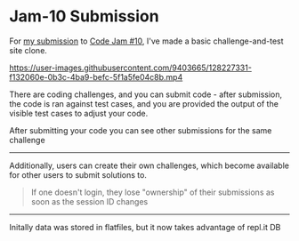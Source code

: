 [announcement post]: https://replit.com/talk/announcements/Code-Jam-10/78974
[my submission]: https://replit.com/@RascalTwo/Jam-10

# Jam-10 Submission

For [my submission][my submission] to [Code Jam #10][announcement post], I've made a basic challenge-and-test site clone.

https://user-images.githubusercontent.com/9403665/128227331-f132060e-0b3c-4ba9-befc-5f1a5fe04c8b.mp4

There are coding challenges, and you can submit code - after submission, the code is ran against test cases, and you are provided the output of the visible test cases to adjust your code.

After submitting your code you can see other submissions for the same challenge

***

Additionally, users can create their own challenges, which become available for other users to submit solutions to.

> If one doesn't login, they lose "ownership" of their submissions as soon as the session ID changes

***

Initally data was stored in flatfiles, but it now takes advantage of repl.it DB
